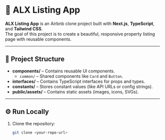 # 🏡 ALX Listing App

**ALX Listing App** is an Airbnb clone project built with **Next.js**, **TypeScript**, and **Tailwind CSS**.  
The goal of this project is to create a beautiful, responsive property listing page with reusable components.

---

## 📁 Project Structure

- **components/** – Contains reusable UI components.
  - `common/` – Shared components like `Card` and `Button`.
- **interfaces/** – Contains TypeScript interfaces for props and types.
- **constants/** – Stores constant values (like API URLs or config strings).
- **public/assets/** – Contains static assets (images, icons, SVGs).

---

## ⚙️ Run Locally

1. Clone the repository:
   ```bash
   git clone <your-repo-url>
